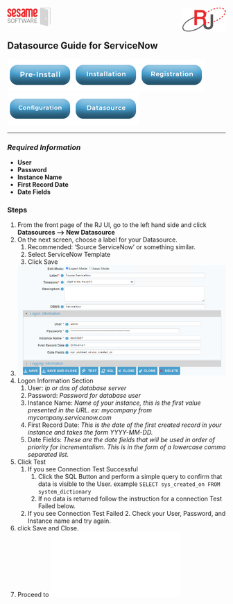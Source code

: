 <img  src="../images/SesameSoftwareLogo-2020Final.png" width="100"><img align=right src="../images/RJOrbitLogo-2021Final.png" width="100">

[comment]: # (Change Heading to reflect Datasource)

## Datasource Guide for ServiceNow

[comment]: # (Leave Nav BAR untouched)

[![Pre-Installation](../images/Button_PreInstall.png)](guides/installguide.md)[![Installation](../images/Button_Installation.png)](guides/installguide.md)[![Registration](../images/Button_Registration.png)](guides/RegistrationGuide.md)[![Configuration](../images/Button_Configuration.png)](guides/configurationGuide.md)[![Datasource](../images/Button_Datasource.png)](README.md)

---
[comment]: # (Leave Or Alter Required info as needed)

### *Required Information*

* **User**
* **Password**
* **Instance Name**
* **First Record Date**
* **Date Fields**

### Steps

[comment]: # (step 1 is common to all Datasources)
[comment]: # (Step 2.1and 2.2 should be adjusted for Data Source specific)
[comment]: # (Step 3 should be Image of the Datasource you can add the screenshot to the images folder or create a placeholder like {image of Datasource screen})
[comment]: # (adjust step 4 and below as needed)

1. From the front page of the RJ UI, go to the left hand side and click **Datasources --> New Datasource**
2. On the next screen, choose a label for your Datasource.
   1. Recommended: ‘Source ServiceNow’ or something similar.
   2. Select ServiceNow Template
   3. Click Save
3. ![ServiceNow Datasource](../images/servicenow_login.png)
4. Logon Information Section
   1. User: *ip or dns of database server*
   2. Password: *Password for database user*
   3. Instance Name: *Name of your instance, this is the first value presented in the URL. ex: mycompany from mycompany.servicenow.com*
   4. First Record Date: *This is the date of the first created record in your instance and takes the form YYYY-MM-DD.*
   5. Date Fields: *These are the date fields that will be used in order of priority for incrementalism. This is in the form of a lowercase comma separated list.*
5. Click Test
   1. If you see Connection Test Successful
      1. Click the SQL Button and perform a simple query to confirm that data is visible to the User. example `SELECT sys_created_on FROM system_dictionary`
      2. If no data is returned follow the instruction for a connection Test Failed below.
   2. If you see Connection Test Failed
      2. Check your User, Password, and Instance name and try again.
6. click Save and Close.
7. Proceed to ![Table Selection for ServiceNow](/ServiceNowTables.md)

